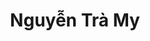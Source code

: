 ---
layout: album_gallery
resource: instagram
title: "Nguyễn Trà My"
description: "Instagram albums of Nguyễn Trà My</br>. Username: teamy_99"
active: gallery
images:
- image_path: /teamy_99/0/20250128_113224_475378830_18457211023065911_7638270756978406812_n.jpg
  gallery-folder: /gallery/teamy_99/0/
  gallery-name: 0
  gallery-date: March 2025
- image_path: /teamy_99/1/20220121_191232_272157008_145292281197776_8671784072389883875_n.jpg
  gallery-folder: /gallery/teamy_99/1/
  gallery-name: 1
  gallery-date: March 2025
- image_path: /teamy_99/1+/20210815_153307_237134997_442521250191008_6619947394680436877_n.jpg
  gallery-folder: /gallery/teamy_99/1+/
  gallery-name: 1+
  gallery-date: March 2025
- image_path: /teamy_99/2/20210830_194731_240951025_544934593448475_8841810413068537727_n.jpg
  gallery-folder: /gallery/teamy_99/2/
  gallery-name: 2
  gallery-date: March 2025
- image_path: /teamy_99/2+/20210801_172908_228288242_413534316742769_592335923974984156_n.jpg
  gallery-folder: /gallery/teamy_99/2+/
  gallery-name: 2+
  gallery-date: March 2025
- image_path: /teamy_99/7/20240201_133019_425301944_18390926035065911_5377700534705236181_n.jpg
  gallery-folder: /gallery/teamy_99/7/
  gallery-name: 7
  gallery-date: March 2025
- image_path: /teamy_99/8/20240507_114627_440328249_18409930894065911_9193063702077874729_n.jpg
  gallery-folder: /gallery/teamy_99/8/
  gallery-name: 8
  gallery-date: March 2025
- image_path: /teamy_99/9/20240306_122027_429769332_18400012306065911_941072408561380376_n.jpg
  gallery-folder: /gallery/teamy_99/9/
  gallery-name: 9
  gallery-date: March 2025
---